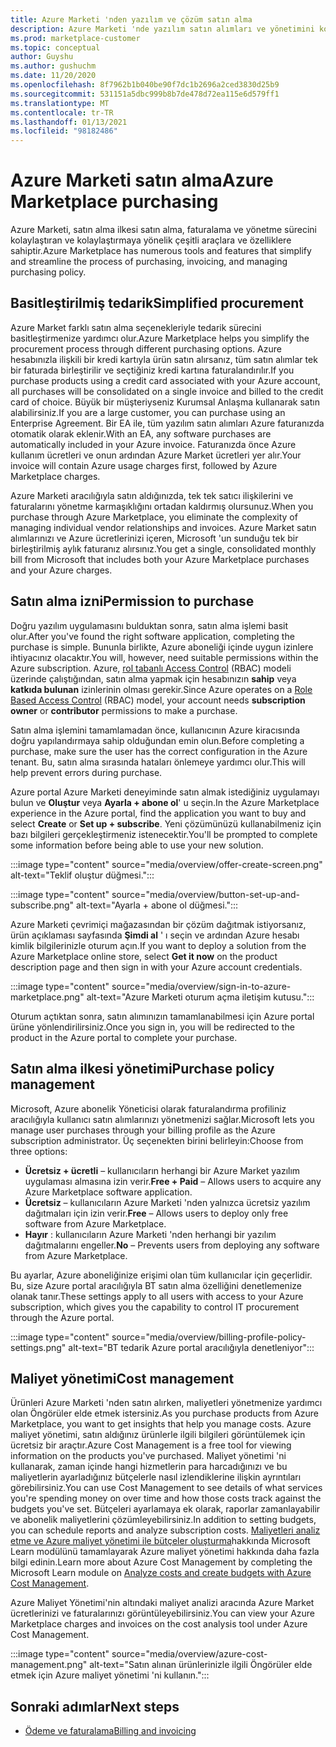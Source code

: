 ```yaml
---
title: Azure Marketi 'nden yazılım ve çözüm satın alma
description: Azure Marketi 'nde yazılım satın alımları ve yönetimini kolaylaştıran ve kolaylaştıran araçlar hakkında bilgi edinin.
ms.prod: marketplace-customer
ms.topic: conceptual
author: Guyshu
ms.author: gushuchm
ms.date: 11/20/2020
ms.openlocfilehash: 8f7962b1b040be90f7dc1b2696a2ced3830d25b9
ms.sourcegitcommit: 531151a5dbc999b8b7de478d72ea115e6d579ff1
ms.translationtype: MT
ms.contentlocale: tr-TR
ms.lasthandoff: 01/13/2021
ms.locfileid: "98182486"
---
```

# <a name="azure-marketplace-purchasing"></a><span data-ttu-id="feb59-103">Azure Marketi satın alma</span><span class="sxs-lookup"><span data-stu-id="feb59-103">Azure Marketplace purchasing</span></span>

<span data-ttu-id="feb59-104">Azure Marketi, satın alma ilkesi satın alma, faturalama ve yönetme sürecini kolaylaştıran ve kolaylaştırmaya yönelik çeşitli araçlara ve özelliklere sahiptir.</span><span class="sxs-lookup"><span data-stu-id="feb59-104">Azure Marketplace has numerous tools and features that simplify and streamline the process of purchasing, invoicing, and managing purchasing policy.</span></span>

## <a name="simplified-procurement"></a><span data-ttu-id="feb59-105">Basitleştirilmiş tedarik</span><span class="sxs-lookup"><span data-stu-id="feb59-105">Simplified procurement</span></span>

<span data-ttu-id="feb59-106">Azure Market farklı satın alma seçenekleriyle tedarik sürecini basitleştirmenize yardımcı olur.</span><span class="sxs-lookup"><span data-stu-id="feb59-106">Azure Marketplace helps you simplify the procurement process through different purchasing options.</span></span> <span data-ttu-id="feb59-107">Azure hesabınızla ilişkili bir kredi kartıyla ürün satın alırsanız, tüm satın alımlar tek bir faturada birleştirilir ve seçtiğiniz kredi kartına faturalandırılır.</span><span class="sxs-lookup"><span data-stu-id="feb59-107">If you purchase products using a credit card associated with your Azure account, all purchases will be consolidated on a single invoice and billed to the credit card of choice.</span></span> <span data-ttu-id="feb59-108">Büyük bir müşteriyseniz Kurumsal Anlaşma kullanarak satın alabilirsiniz.</span><span class="sxs-lookup"><span data-stu-id="feb59-108">If you are a large customer, you can purchase using an Enterprise Agreement.</span></span> <span data-ttu-id="feb59-109">Bir EA ile, tüm yazılım satın alımları Azure faturanızda otomatik olarak eklenir.</span><span class="sxs-lookup"><span data-stu-id="feb59-109">With an EA, any software purchases are automatically included in your Azure invoice.</span></span> <span data-ttu-id="feb59-110">Faturanızda önce Azure kullanım ücretleri ve onun ardından Azure Market ücretleri yer alır.</span><span class="sxs-lookup"><span data-stu-id="feb59-110">Your invoice will contain Azure usage charges first, followed by Azure Marketplace charges.</span></span>

<span data-ttu-id="feb59-111">Azure Marketi aracılığıyla satın aldığınızda, tek tek satıcı ilişkilerini ve faturalarını yönetme karmaşıklığını ortadan kaldırmış olursunuz.</span><span class="sxs-lookup"><span data-stu-id="feb59-111">When you purchase through Azure Marketplace, you eliminate the complexity of managing individual vendor relationships and invoices.</span></span> <span data-ttu-id="feb59-112">Azure Market satın alımlarınızı ve Azure ücretlerinizi içeren, Microsoft 'un sunduğu tek bir birleştirilmiş aylık faturanız alırsınız.</span><span class="sxs-lookup"><span data-stu-id="feb59-112">You get a single, consolidated monthly bill from Microsoft that includes both your Azure Marketplace purchases and your Azure charges.</span></span>

## <a name="permission-to-purchase"></a><span data-ttu-id="feb59-113">Satın alma izni</span><span class="sxs-lookup"><span data-stu-id="feb59-113">Permission to purchase</span></span>

<span data-ttu-id="feb59-114">Doğru yazılım uygulamasını bulduktan sonra, satın alma işlemi basit olur.</span><span class="sxs-lookup"><span data-stu-id="feb59-114">After you've found the right software application, completing the purchase is simple.</span></span> <span data-ttu-id="feb59-115">Bununla birlikte, Azure aboneliği içinde uygun izinlere ihtiyacınız olacaktır.</span><span class="sxs-lookup"><span data-stu-id="feb59-115">You will, however, need suitable permissions within the Azure subscription.</span></span> <span data-ttu-id="feb59-116">Azure, [rol tabanlı Access Control](/azure/role-based-access-control/overview) (RBAC) modeli üzerinde çalıştığından, satın alma yapmak için hesabınızın **sahip** veya **katkıda bulunan** izinlerinin olması gerekir.</span><span class="sxs-lookup"><span data-stu-id="feb59-116">Since Azure operates on a [Role Based Access Control](/azure/role-based-access-control/overview) (RBAC) model, your account needs **subscription owner** or **contributor** permissions to make a purchase.</span></span>

<span data-ttu-id="feb59-117">Satın alma işlemini tamamlamadan önce, kullanıcının Azure kiracısında doğru yapılandırmaya sahip olduğundan emin olun.</span><span class="sxs-lookup"><span data-stu-id="feb59-117">Before completing a purchase, make sure the user has the correct configuration in the Azure tenant.</span></span> <span data-ttu-id="feb59-118">Bu, satın alma sırasında hataları önlemeye yardımcı olur.</span><span class="sxs-lookup"><span data-stu-id="feb59-118">This will help prevent errors during purchase.</span></span>

<span data-ttu-id="feb59-119">Azure portal Azure Marketi deneyiminde satın almak istediğiniz uygulamayı bulun ve **Oluştur** veya **Ayarla + abone ol**' u seçin.</span><span class="sxs-lookup"><span data-stu-id="feb59-119">In the Azure Marketplace experience in the Azure portal, find the application you want to buy and select **Create** or **Set up + subscribe**.</span></span> <span data-ttu-id="feb59-120">Yeni çözümünüzü kullanabilmeniz için bazı bilgileri gerçekleştirmeniz istenecektir.</span><span class="sxs-lookup"><span data-stu-id="feb59-120">You'll be prompted to complete some information before being able to use your new solution.</span></span>

:::image type="content" source="media/overview/offer-create-screen.png" alt-text="Teklif oluştur düğmesi.":::

:::image type="content" source="media/overview/button-set-up-and-subscribe.png" alt-text="Ayarla + abone ol düğmesi.":::

<span data-ttu-id="feb59-123">Azure Marketi çevrimiçi mağazasından bir çözüm dağıtmak istiyorsanız, ürün açıklaması sayfasında **Şimdi al** ' ı seçin ve ardından Azure hesabı kimlik bilgilerinizle oturum açın.</span><span class="sxs-lookup"><span data-stu-id="feb59-123">If you want to deploy a solution from the Azure Marketplace online store, select **Get it now** on the product description page and then sign in with your Azure account credentials.</span></span>

:::image type="content" source="media/overview/sign-in-to-azure-marketplace.png" alt-text="Azure Marketi oturum açma iletişim kutusu.":::

<span data-ttu-id="feb59-125">Oturum açtıktan sonra, satın alımınızın tamamlanabilmesi için Azure portal ürüne yönlendirilirsiniz.</span><span class="sxs-lookup"><span data-stu-id="feb59-125">Once you sign in, you will be redirected to the product in the Azure portal to complete your purchase.</span></span>

## <a name="purchase-policy-management"></a><span data-ttu-id="feb59-126">Satın alma ilkesi yönetimi</span><span class="sxs-lookup"><span data-stu-id="feb59-126">Purchase policy management</span></span>

<span data-ttu-id="feb59-127">Microsoft, Azure abonelik Yöneticisi olarak faturalandırma profiliniz aracılığıyla kullanıcı satın alımlarınızı yönetmenizi sağlar.</span><span class="sxs-lookup"><span data-stu-id="feb59-127">Microsoft lets you manage user purchases through your billing profile as the Azure subscription administrator.</span></span> <span data-ttu-id="feb59-128">Üç seçenekten birini belirleyin:</span><span class="sxs-lookup"><span data-stu-id="feb59-128">Choose from three options:</span></span>

- <span data-ttu-id="feb59-129">**Ücretsiz + ücretli** – kullanıcıların herhangi bir Azure Market yazılım uygulaması almasına izin verir.</span><span class="sxs-lookup"><span data-stu-id="feb59-129">**Free + Paid** – Allows users to acquire any Azure Marketplace software application.</span></span>
- <span data-ttu-id="feb59-130">**Ücretsiz** – kullanıcıların Azure Marketi 'nden yalnızca ücretsiz yazılım dağıtmaları için izin verir.</span><span class="sxs-lookup"><span data-stu-id="feb59-130">**Free** – Allows users to deploy only free software from Azure Marketplace.</span></span>
- <span data-ttu-id="feb59-131">**Hayır** : kullanıcıların Azure Marketi 'nden herhangi bir yazılım dağıtmalarını engeller.</span><span class="sxs-lookup"><span data-stu-id="feb59-131">**No** – Prevents users from deploying any software from Azure Marketplace.</span></span>

<span data-ttu-id="feb59-132">Bu ayarlar, Azure aboneliğinize erişimi olan tüm kullanıcılar için geçerlidir. Bu, size Azure portal aracılığıyla BT satın alma özelliğini denetlemenize olanak tanır.</span><span class="sxs-lookup"><span data-stu-id="feb59-132">These settings apply to all users with access to your Azure subscription, which gives you the capability to control IT procurement through the Azure portal.</span></span>

:::image type="content" source="media/overview/billing-profile-policy-settings.png" alt-text="BT tedarik Azure portal aracılığıyla denetleniyor":::

## <a name="cost-management"></a><span data-ttu-id="feb59-134">Maliyet yönetimi</span><span class="sxs-lookup"><span data-stu-id="feb59-134">Cost management</span></span>

<span data-ttu-id="feb59-135">Ürünleri Azure Marketi 'nden satın alırken, maliyetleri yönetmenize yardımcı olan Öngörüler elde etmek istersiniz.</span><span class="sxs-lookup"><span data-stu-id="feb59-135">As you purchase products from Azure Marketplace, you want to get insights that help you manage costs.</span></span> <span data-ttu-id="feb59-136">Azure maliyet yönetimi, satın aldığınız ürünlerle ilgili bilgileri görüntülemek için ücretsiz bir araçtır.</span><span class="sxs-lookup"><span data-stu-id="feb59-136">Azure Cost Management is a free tool for viewing information on the products you've purchased.</span></span> <span data-ttu-id="feb59-137">Maliyet yönetimi 'ni kullanarak, zaman içinde hangi hizmetlerin para harcadığınızı ve bu maliyetlerin ayarladığınız bütçelerle nasıl izlendiklerine ilişkin ayrıntıları görebilirsiniz.</span><span class="sxs-lookup"><span data-stu-id="feb59-137">You can use Cost Management to see details of what services you're spending money on over time and how those costs track against the budgets you've set.</span></span> <span data-ttu-id="feb59-138">Bütçeleri ayarlamaya ek olarak, raporlar zamanlayabilir ve abonelik maliyetlerini çözümleyebilirsiniz.</span><span class="sxs-lookup"><span data-stu-id="feb59-138">In addition to setting budgets, you can schedule reports and analyze subscription costs.</span></span> <span data-ttu-id="feb59-139">[Maliyetleri analiz etme ve Azure maliyet yönetimi ile bütçeler oluşturma](/learn/modules/analyze-costs-create-budgets-azure-cost-management/)hakkında Microsoft Learn modülünü tamamlayarak Azure maliyet yönetimi hakkında daha fazla bilgi edinin.</span><span class="sxs-lookup"><span data-stu-id="feb59-139">Learn more about Azure Cost Management by completing the Microsoft Learn module on [Analyze costs and create budgets with Azure Cost Management](/learn/modules/analyze-costs-create-budgets-azure-cost-management/).</span></span>

<span data-ttu-id="feb59-140">Azure Maliyet Yönetimi'nin altındaki maliyet analizi aracında Azure Market ücretlerinizi ve faturalarınızı görüntüleyebilirsiniz.</span><span class="sxs-lookup"><span data-stu-id="feb59-140">You can view your Azure Marketplace charges and invoices on the cost analysis tool under Azure Cost Management.</span></span>

:::image type="content" source="media/overview/azure-cost-management.png" alt-text="Satın alınan ürünlerinizle ilgili Öngörüler elde etmek için Azure maliyet yönetimi 'ni kullanın.":::

## <a name="next-steps"></a><span data-ttu-id="feb59-142">Sonraki adımlar</span><span class="sxs-lookup"><span data-stu-id="feb59-142">Next steps</span></span>

- [<span data-ttu-id="feb59-143">Ödeme ve faturalama</span><span class="sxs-lookup"><span data-stu-id="feb59-143">Billing and invoicing</span></span>](billing-invoicing.md)